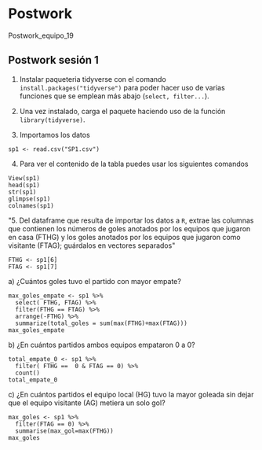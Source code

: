 # Postwork
Postwork_equipo_19

## Postwork sesión 1
1. Instalar paqueteria tidyverse con el comando `install.packages("tidyverse")` para poder hacer uso de varias funciones que se emplean más abajo (`select, filter...`).
2. Una vez instalado, carga el paquete haciendo uso de la función `library(tidyverse)`. 

3. Importamos los datos
 ```
sp1 <- read.csv("SP1.csv")
```
4. Para ver el contenido de la tabla puedes usar los siguientes comandos 
```
View(sp1) 
head(sp1)  
str(sp1)   
glimpse(sp1)  
colnames(sp1) 
```
"5. Del dataframe que resulta de importar los datos a `R`, extrae las columnas que contienen los números de goles anotados 
por los equipos que jugaron en casa (FTHG) y los goles anotados por los equipos que jugaron como visitante (FTAG);
guárdalos en vectores separados"

```
FTHG <- sp1[6]
FTAG <- sp1[7]
```

a) ¿Cuántos goles tuvo el partido con mayor empate?
```
max_goles_empate <- sp1 %>%
  select( FTHG, FTAG) %>%  
  filter(FTHG == FTAG) %>% 
  arrange(-FTHG) %>%  
  summarize(total_goles = sum(max(FTHG)+max(FTAG))) 
max_goles_empate 
```

 b) ¿En cuántos partidos ambos equipos empataron 0 a 0?
```
total_empate_0 <- sp1 %>% 
  filter( FTHG ==  0 & FTAG == 0) %>% 
  count() 
total_empate_0
```

c) ¿En cuántos partidos el equipo local (HG) tuvo la mayor goleada sin dejar que el equipo visitante (AG) metiera un solo gol?
```
max_goles <- sp1 %>% 
  filter(FTAG == 0) %>% 
  summarise(max_gol=max(FTHG))
max_goles
```

